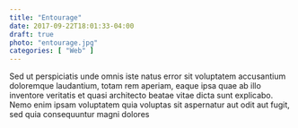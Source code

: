 ```yaml
---
title: "Entourage"
date: 2017-09-22T18:01:33-04:00
draft: true
photo: "entourage.jpg"
categories: [ "Web" ]
---
```


Sed ut perspiciatis unde omnis iste natus error sit voluptatem accusantium doloremque laudantium, totam rem aperiam, eaque ipsa quae ab illo inventore veritatis et quasi architecto beatae vitae dicta sunt explicabo. Nemo enim ipsam voluptatem quia voluptas sit aspernatur aut odit aut fugit, sed quia consequuntur magni dolores 